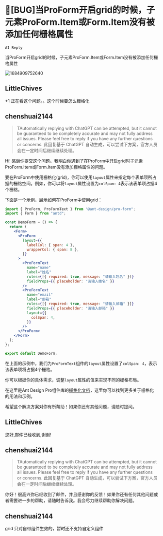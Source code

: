 # 🐛[BUG]当ProForm开启grid的时候，子元素ProForm.Item或Form.Item没有被添加任何栅格属性

`AI Reply`

当ProForm开启grid的时候，子元素ProForm.Item或Form.Item没有被添加任何栅格属性

![1684909752640](https://github.com/ant-design/pro-components/assets/14175254/750b40fb-68cc-45e8-98b1-03f1d62c3433)

## LittleChives

+1 正在看这个问题。。这个时候要怎么栅格化

## chenshuai2144

> TAutomatically replying with ChatGPT can be attempted, but it cannot be guaranteed to be completely accurate and may not fully address all issues. Please feel free to reply if you have any further questions or concerns.
> 此回复基于 ChatGPT 自动生成，可以尝试下方案，官方人员会在一定时间后继续继续处理。

Hi! 感谢你提交这个问题。我明白你遇到了在ProForm中开启grid时子元素ProForm.Item或Form.Item没有添加栅格属性的问题。

要在ProForm中使用栅格化(grid)，你可以使用`layout`属性来指定每个表单项所占据的栅格空间。例如，你可以将`layout`属性设置为`colSpan: 4`表示该表单项占据4个栅格。

下面是一个示例，展示如何在ProForm中使用grid：

```jsx
import { ProForm, ProFormText } from "@ant-design/pro-form";
import { Form } from "antd";

const DemoForm = () => {
  return (
    <Form>
      <ProForm
        layout={{
          labelCol: { span: 4 },
          wrapperCol: { span: 8 },
        }}
      >
        <ProFormText
          name="name"
          label="姓名"
          rules={[{ required: true, message: "请输入姓名" }]}
          fieldProps={{ placeholder: "请输入姓名" }}
        />
        <ProFormText
          name="email"
          label="邮箱"
          rules={[{ required: true, message: "请输入邮箱" }]}
          fieldProps={{ placeholder: "请输入邮箱" }}
          layout={{
            colSpan: 4,
          }}
        />
      </ProForm>
    </Form>
  );
};

export default DemoForm;
```

在上面的示例中，我们为`ProFormText`组件的`layout`属性设置了`colSpan: 4`，表示该表单项将占据4个栅格。

你可以根据你的具体需求，调整`layout`属性的值来实现不同的栅格布局。

在这里是Ant Design Pro组件库的[栅格化文档](https://procomponents.ant.design/components/grid)，这里你可以找到更多关于栅格化的用法和示例。

希望这个解决方案对你有所帮助！如果你还有其他问题，请随时提问。

## LittleChives

您好,邮件已经收到,谢谢!

## chenshuai2144

> TAutomatically replying with ChatGPT can be attempted, but it cannot be guaranteed to be completely accurate and may not fully address all issues. Please feel free to reply if you have any further questions or concerns.
> 此回复基于 ChatGPT 自动生成，可以尝试下方案，官方人员会在一定时间后继续继续处理。

你好！很高兴你已经收到了邮件，并且感谢你的反馈！如果你还有任何其他问题或者需要进一步的帮助，请随时告诉我。我会尽力继续帮助你解决问题。

## chenshuai2144

grid 只对自带组件生效的，暂时还不支持自定义组件
